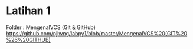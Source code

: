 # Latihan 1
Folder : MengenalVCS (Git & GitHub)
https://github.com/njlwng/labpy1/blob/master/MengenalVCS%20(GIT%20%26%20GITHUB)


